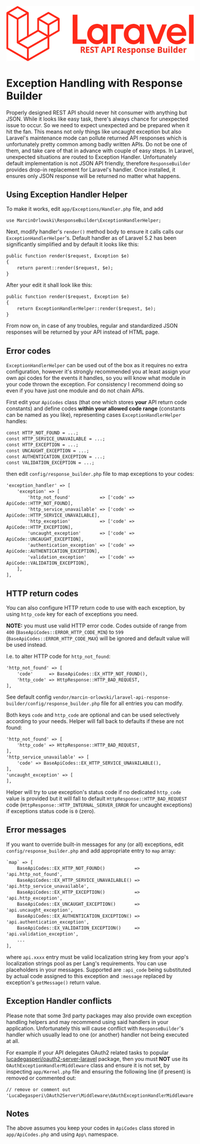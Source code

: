 ![REST API Response Builder for Laravel](img/laravel-logolockup-rgb-red.png)

# Exception Handling with Response Builder #

 Properly designed REST API should never hit consumer with anything but JSON. While it looks like easy task, 
 there's always chance for unexpected issue to occur. So we need to expect unexpected and be prepared when it
 hit the fan. This means not only things like uncaught exception but also Laravel's maintenance mode can pollute
 returned API responses which is unfortunately pretty common among badly written APIs. Do not be one of them, 
 and take care of that in advance with couple of easy steps. In Laravel, unexpected situations are routed to 
 Exception Handler. Unfortunately default implementation is not JSON API friendly, therefore `ResponseBuilder` 
 provides drop-in replacement for Laravel's handler. Once installed, it ensures only JSON response will be 
 returned no matter what happens.

## Using Exception Handler Helper ##

 To make it works, edit `app/Exceptions/Handler.php` file, and add

    use MarcinOrlowski\ResponseBuilder\ExceptionHandlerHelper;

 Next, modify handler's `render()` method body to ensure it calls calls our `ExceptionHandlerHelper`'s.
 Default handler as of Laravel 5.2 has been significantly simplified and by default it looks like this:

    public function render($request, Exception $e)
    {
        return parent::render($request, $e);
    }

 After your edit it shall look like this:

    public function render($request, Exception $e)
    {
        return ExceptionHandlerHelper::render($request, $e);
    }

 From now on, in case of any troubles, regular and standardized JSON responses will be
 returned by your API instead of HTML page.


## Error codes ##

 `ExceptionHandlerHelper` can be used out of the box as it requires no extra configuration,
 however it's strongly recommended you at least assign your own api codes for the events it handles,
 so you will know what module in your code thrown the exception. For consistency I recommend
 doing so even if you have just one module and do not chain APIs.

 First edit your `ApiCodes` class (that one which stores **your** API return code constants) and define
 codes **within your allowed code range** (constants can be named as you like), representing
 cases `ExceptionHandlerHelper` handles:

    const HTTP_NOT_FOUND = ...;
    const HTTP_SERVICE_UNAVAILABLE = ...;
    const HTTP_EXCEPTION = ...;
    const UNCAUGHT_EXCEPTION = ...;
    const AUTHENTICATION_EXCEPTION = ...;
    const VALIDATION_EXCEPTION = ...;

 then edit `config/response_builder.php` file to map exceptions to your codes:

	'exception_handler' => [
		'exception' => [
			'http_not_found'           => ['code' => ApiCode::HTTP_NOT_FOUND],
			'http_service_unavailable' => ['code' => ApiCode::HTTP_SERVICE_UNAVAILABLE],
			'http_exception'           => ['code' => ApiCode::HTTP_EXCEPTION],
			'uncaught_exception'       => ['code' => ApiCode::UNCAUGHT_EXCEPTION],
			'authentication_exception' => ['code' => ApiCode::AUTHENTICATION_EXCEPTION],
			'validation_exception'     => ['code' => ApiCode::VALIDATION_EXCEPTION],
		],
    ],

## HTTP return codes ##

 You can also configure HTTP return code to use with each exception, by using `http_code` key
 for each of exceptions you need.

 **NOTE:** you must use valid HTTP error code. Codes outside of range from `400` (`BaseApiCodes::ERROR_HTTP_CODE_MIN`)
 to `599` (`BaseApiCodes::ERROR_HTTP_CODE_MAX`) will be ignored and default value will be used instead.

 I.e. to alter HTTP code for `http_not_found`:
 
    'http_not_found' => [
        'code'      => BaseApiCodes::EX_HTTP_NOT_FOUND(),
        'http_code' => HttpResponse::HTTP_BAD_REQUEST,
    ],

 See default config `vendor/marcin-orlowski/laravel-api-response-builder/config/response_builder.php`
 file for all entries you can modify.

 Both keys `code` and `http_code` are optional and can be used selectively according to your needs.
 Helper will fall back to defaults if these are not found:

    'http_not_found' => [
        'http_code' => HttpResponse::HTTP_BAD_REQUEST,
    ],
    'http_service_unavailable' => [
        'code' => BaseApiCodes::EX_HTTP_SERVICE_UNAVAILABLE(),
    ],
    'uncaught_exception' => [
    ],

 Helper will try to use exception's status code if no dedicated `http_code` value is provided but it will fall
 to default `HttpResponse::HTTP_BAD_REQUEST` code (`HttpResponse::HTTP_INTERNAL_SERVER_ERROR` for uncaught
 exceptions) if exceptions status code is `0` (zero).

## Error messages ##

 If you want to override built-in messages for any (or all) exceptions, edit `config/response_builder.php`
 and add appropriate entry to `map` array:

    `map` => [
        BaseApiCodes::EX_HTTP_NOT_FOUND()           => 'api.http_not_found',
        BaseApiCodes::EX_HTTP_SERVICE_UNAVAILABLE() => 'api.http_service_unavailable',
        BaseApiCodes::EX_HTTP_EXCEPTION()           => 'api.http_exception',
        BaseApiCodes::EX_UNCAUGHT_EXCEPTION()       => 'api.uncaught_exception',
        BaseApiCodes::EX_AUTHENTICATION_EXCEPTION() => 'api.authentication_exception',
        BaseApiCodes::EX_VALIDATION_EXCEPTION()     => 'api.validation_exception',
        ...
    ],

 where `api.xxxx` entry must be valid localization string key from your app's localization strings
 pool as per Lang's requirements. You can use placeholders in your messages. Supported are 
 `:api_code` being substituted by actual code assigned to this exception and `:message`
 replaced by exception's `getMessage()` return value.

## Exception Handler conflicts ##

 Please note that some 3rd party packages may also provide own exception handling helpers and may 
 recommend using said handlers in your application. Unfortunately this will cause conflict with
 `ResponseBuilder`'s handler which usually lead to one (or another) handler not being executed
 at all.

 For example if your API delegates OAuth2 related tasks to popular [lucadegasperi/oauth2-server-laravel](https://packagist.org/packages/lucadegasperi/oauth2-server-laravel)
 package, then you must **NOT** use its `OAuthExceptionHandlerMiddleware` class and ensure it is not set,
 by inspecting `app/Kernel.php` file and ensuring the following line (if present) is removed or commented out:

    // remove or comment out
    'LucaDegasperi\OAuth2Server\Middleware\OAuthExceptionHandlerMiddleware',

## Notes ##

 The above assumes you keep your codes in `ApiCodes` class stored in `app/ApiCodes.php` and using `App\` namespace.

